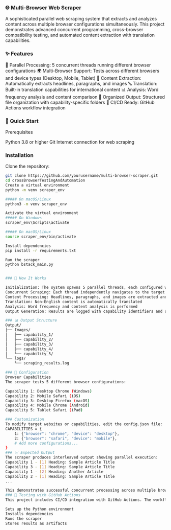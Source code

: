 ### 🌐 Multi-Browser Web Scraper
A sophisticated parallel web scraping system that extracts and analyzes content across multiple browser configurations simultaneously. This project demonstrates advanced concurrent programming, cross-browser compatibility testing, and automated content extraction with translation capabilities.


### ✨ Features

🔄 Parallel Processing: 5 concurrent threads running different browser configurations
🌍 Multi-Browser Support: Tests across different browsers and device types (Desktop, Mobile, Tablet)
📝 Content Extraction: Automatically extracts headlines, paragraphs, and images
🔤 Translation: Built-in translation capabilities for international content
📊 Analysis: Word frequency analysis and content comparison
📁 Organized Output: Structured file organization with capability-specific folders
🚀 CI/CD Ready: GitHub Actions workflow integration


### 🚀 Quick Start
Prerequisites

Python 3.8 or higher
Git
Internet connection for web scraping

### Installation

Clone the repository:
```bash
git clone https://github.com/yourusername/multi-browser-scraper.git
cd crossBrowserTestingAndAutomation
Create a virtual environment
python -m venv scraper_env

##### On macOS/Linux
python3 -m venv scraper_env

Activate the virtual environment
##### On Windows
scraper_env\Scripts\activate

##### On macOS/Linux
source scraper_env/bin/activate

Install dependencies
pip install -r requirements.txt

Run the scraper
python bstack_main.py


### 🎯 How It Works

Initialization: The system spawns 5 parallel threads, each configured with different browser capabilities
Concurrent Scraping: Each thread independently navigates to the target website and extracts content
Content Processing: Headlines, paragraphs, and images are extracted and processed
Translation: Non-English content is automatically translated
Analysis: Word frequency and content analysis is performed
Output Generation: Results are logged with capability identifiers and saved to organized folders

### 📊 Output Structure
Output/
├── Images/
│   ├── capability_1/
│   ├── capability_2/
│   ├── capability_3/
│   ├── capability_4/
│   └── capability_5/
└── logs/
    └── scraping_results.log

### 🔧 Configuration
Browser Capabilities
The scraper tests 5 different browser configurations:

Capability 1: Desktop Chrome (Windows)
Capability 2: Mobile Safari (iOS)
Capability 3: Desktop Firefox (macOS)
Capability 4: Mobile Chrome (Android)
Capability 5: Tablet Safari (iPad)

### Customization
To modify target websites or capabilities, edit the config.json file:
CAPABILITIES = {
    1: {"browser": "chrome", "device": "desktop"},
    2: {"browser": "safari", "device": "mobile"},
    # Add more configurations...
}
### 📈 Expected Output
The scraper produces interleaved output showing parallel execution:
Capability 1 - [1] Heading: Sample Article Title
Capability 3 - [1] Heading: Sample Article Title
Capability 1 - [2] Heading: Another Article
Capability 2 - [1] Heading: Sample Article Title
...

This demonstrates successful concurrent processing across multiple browser environments.
### 🧪 Testing with GitHub Actions
This project includes CI/CD integration with GitHub Actions. The workflow automatically:

Sets up the Python environment
Installs dependencies
Runs the scraper
Stores results as artifacts